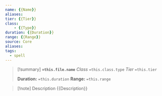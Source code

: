 ```yaml
---
name: {{Name}}
aliases: 
tier: {{Tier}}
class:
	- {{Type}}
duration: {{Duration}}
range: {{Range}}
source: Core
aliases:
tags:
  - spell
---
```


>[!summary] **`=this.file.name`**
> *Class* `=this.class.type`
> *Tier* `=this.tier`
> 
> **Duration:** `=this.duration`
> **Range:** `=this.range`

>[!note] Description
> {{Description}}
